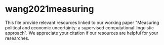 # wang2021measuring

This file provide relevant resources linked to our working paper "Measuring political and economic uncertainty: a supervised computational linguistic approach".
We appreciate your citation if our resources are helpful for your researches.
